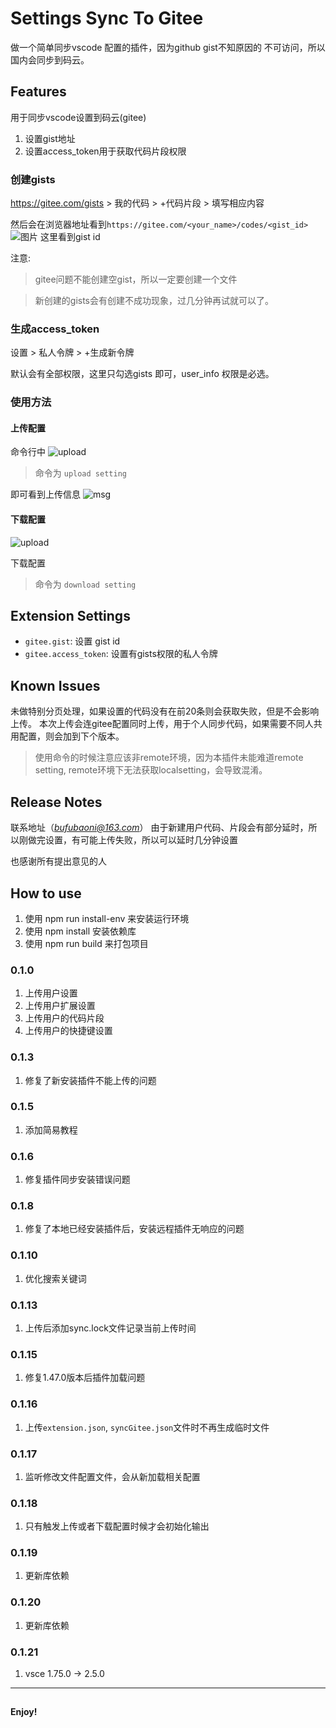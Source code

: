 # Settings Sync To Gitee

做一个简单同步vscode 配置的插件，因为github gist不知原因的
不可访问，所以国内会同步到码云。

## Features

用于同步vscode设置到码云(gitee)
1. 设置gist地址
2. 设置access_token用于获取代码片段权限

### 创建gists

https://gitee.com/gists > 我的代码 > +代码片段 > 填写相应内容

然后会在浏览器地址看到`https://gitee.com/<your_name>/codes/<gist_id>` ![图片](https://raw.githubusercontent.com/MakeWorkSimple/sync_gitee/master/images/gists.png) 这里看到gist id

注意: 
> gitee问题不能创建空gist，所以一定要创建一个文件

> 新创建的gists会有创建不成功现象，过几分钟再试就可以了。

### 生成access_token

设置 > 私人令牌 > +生成新令牌

默认会有全部权限，这里只勾选gists 即可，user_info 权限是必选。

### 使用方法

#### 上传配置

 命令行中 ![upload](https://raw.githubusercontent.com/MakeWorkSimple/sync_gitee/master/images/upload.png) 
 
> 命令为 `upload setting`

即可看到上传信息 
 ![msg](https://raw.githubusercontent.com/MakeWorkSimple/sync_gitee/master/images/msg.png) 

#### 下载配置

 ![upload](https://raw.githubusercontent.com/MakeWorkSimple/sync_gitee/master/images/download.png) 
 
 下载配置
 > 命令为 `download setting`

## Extension Settings

* `gitee.gist`: 设置 gist id
* `gitee.access_token`: 设置有gists权限的私人令牌

## Known Issues

未做特别分页处理，如果设置的代码没有在前20条则会获取失败，但是不会影响上传。
本次上传会连gitee配置同时上传，用于个人同步代码，如果需要不同人共用配置，则会加到下个版本。

>使用命令的时候注意应该非remote环境，因为本插件未能难道remote setting, remote环境下无法获取localsetting，会导致混淆。
## Release Notes

联系地址（*bufubaoni@163.com*）
由于新建用户代码、片段会有部分延时，所以刚做完设置，有可能上传失败，所以可以延时几分钟设置

也感谢所有提出意见的人

## How to use
1. 使用 npm run install-env 来安装运行环境
2. 使用 npm install 安装依赖库
3. 使用 npm run build 来打包项目


### 0.1.0

1. 上传用户设置
2. 上传用户扩展设置
3. 上传用户的代码片段
4. 上传用户的快捷键设置

### 0.1.3
1. 修复了新安装插件不能上传的问题
### 0.1.5
1. 添加简易教程
### 0.1.6
1. 修复插件同步安装错误问题
### 0.1.8
1. 修复了本地已经安装插件后，安装远程插件无响应的问题
### 0.1.10
1. 优化搜索关键词
### 0.1.13
1. 上传后添加sync.lock文件记录当前上传时间
### 0.1.15
1. 修复1.47.0版本后插件加载问题
### 0.1.16
1. 上传`extension.json`, `syncGitee.json`文件时不再生成临时文件
### 0.1.17
1. 监听修改文件配置文件，会从新加载相关配置
### 0.1.18
1. 只有触发上传或者下载配置时候才会初始化输出
### 0.1.19
1. 更新库依赖
### 0.1.20
1. 更新库依赖
### 0.1.21
1. vsce 1.75.0 -> 2.5.0
-----------------------------------------------------------------------------------------------------------

## 


**Enjoy!**
